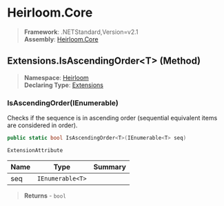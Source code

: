 # Heirloom.Core

> **Framework**: .NETStandard,Version=v2.1  
> **Assembly**: [Heirloom.Core][0]

## Extensions.IsAscendingOrder\<T> (Method)

> **Namespace**: [Heirloom][0]  
> **Declaring Type**: [Extensions][1]

### IsAscendingOrder<T>(IEnumerable<T>)

Checks if the sequence is in ascending order (sequential equivalent items are considered in order).

```cs
public static bool IsAscendingOrder<T>(IEnumerable<T> seq)
```

`ExtensionAttribute`

| Name | Type             | Summary |
|------|------------------|---------|
| seq  | `IEnumerable<T>` |         |

> **Returns** - `bool`

[0]: ../../../Heirloom.Core.md
[1]: ../Extensions.md
